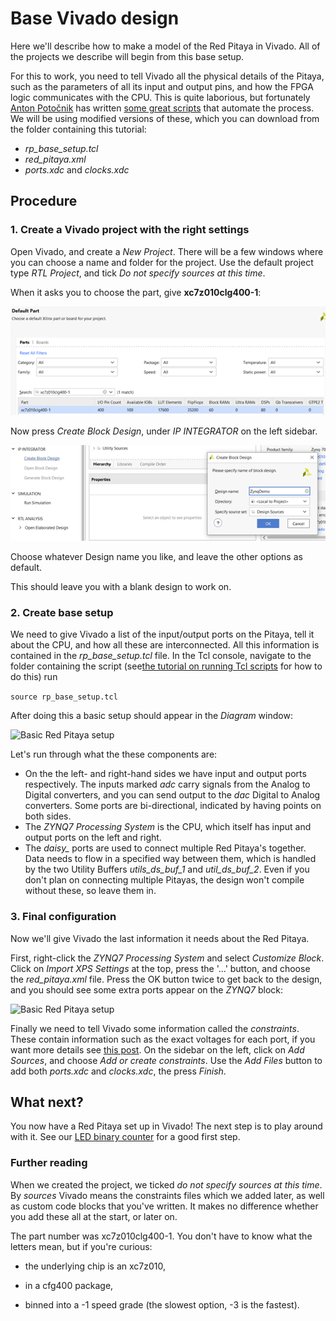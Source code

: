 # Base Vivado design

Here we'll describe how to make a model of the Red Pitaya in Vivado. All of the projects we describe will begin from this base setup.

For this to work, you need to tell Vivado all the physical details of the Pitaya, such as the parameters of all its input and output pins, and how the FPGA logic communicates with the CPU. This is quite laborious, but fortunately [Anton Potočnik](http://antonpotocnik.com/) has written [some great scripts](https://github.com/apotocnik/redpitaya_guide) that automate the process. We will be using modified versions of these, which you can download from the folder containing this tutorial:

* *rp_base_setup.tcl*
* *red_pitaya.xml*
* *ports.xdc* and *clocks.xdc*

## Procedure

### 1. Create a Vivado project with the right settings

Open Vivado, and create a *New Project*. There will be a few windows where you can choose a name and folder for the project. Use the default project type *RTL Project*, and tick *Do not specify sources at this time*.

When it asks you to choose the part, give **xc7z010clg400-1**:

![Vivado project window](img_VivadoProject.png)

Now press *Create Block Design*, under *IP INTEGRATOR* on the left sidebar.

![Dialogue for creating a Block Design](img_CreateBlockDesign.png)

Choose whatever Design name you like, and leave the other options as default.

This should leave you with a blank design to work on.

### 2. Create base setup

We need to give Vivado a list of the input/output ports on the Pitaya, tell it about the CPU, and how all these are interconnected. All this information is contained in the *rp_base_setup.tcl* file.  In the Tcl console, navigate to the folder containing the script (see[the tutorial on running Tcl scripts](/Tutorials/TCL_RunningTCL/README.md) for how to do this) run 

```source rp_base_setup.tcl```

After doing this a basic setup should appear in the *Diagram* window:

![Basic Red Pitaya setup](img_BaseSetup_PreXML.png)

Let's run through what the these components are:

* On the the left- and right-hand sides we have input and output ports respectively. The inputs marked *adc* carry signals from the Analog to Digital converters, and you can send output to the *dac* Digital to Analog converters. Some ports are bi-directional, indicated by having points on both sides.
* The *ZYNQ7 Processing System* is the CPU, which itself has input and output ports on the left and right.
* The *daisy_* ports are used to connect multiple Red Pitaya's together. Data needs to flow in a specified way between them, which is handled by the two Utility Buffers *utils_ds_buf_1* and *util_ds_buf_2*. Even if you don't plan on connecting multiple Pitayas, the design won't compile without these, so leave them in.

### 3. Final configuration

Now we'll give Vivado the last information it needs about the Red Pitaya.

First, right-click the *ZYNQ7 Processing System* and select *Customize Block*. Click on *Import XPS Settings* at the top, press the '...' button, and choose the *red_pitaya.xml* file. Press the OK button twice to get back to the design, and you should see some extra ports appear on the *ZYNQ7* block:

![Basic Red Pitaya setup](img_BaseSetup.png)

Finally we need to tell Vivado some information called the *constraints*. These contain information such as the exact voltages for each port, if you want more details see [this post](https://support.xilinx.com/s/article/564948?language=en_US). On the sidebar on the left, click on *Add Sources*, and choose *Add or create constraints*. Use the *Add Files* button to add both *ports.xdc* and *clocks.xdc*, the press *Finish*.

## What next?

You now have a Red Pitaya set up in Vivado! The next step is to play around with it. See our [LED binary counter](/Tutorials/PROJ_LEDCounter) for a good first step.

### Further reading

When we created the project, we ticked *do not specify sources at this time*. By *sources* Vivado means the constraints files which we added later, as well as custom code blocks that you've written. It makes no difference whether you add these all at the start, or later on.

The part number was xc7z010clg400-1. You don't have to know what the letters mean, but if you're curious:

* the underlying chip is an xc7z010,

* in a cfg400 package, 
* binned into a -1 speed grade (the slowest option, -3 is the fastest).
